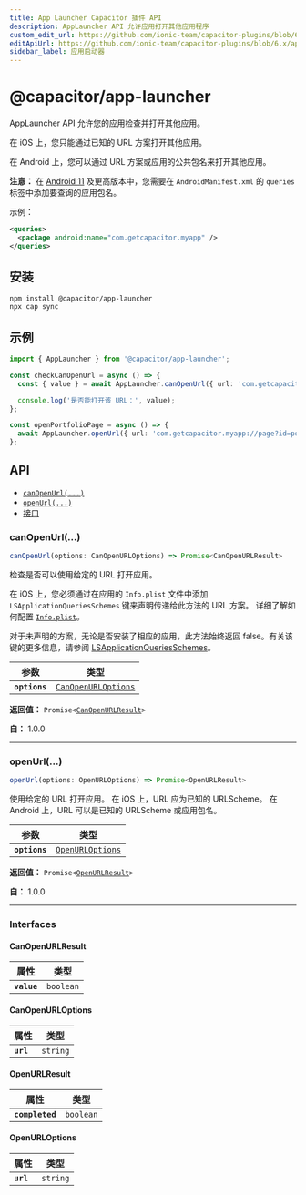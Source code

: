 ```yaml
---
title: App Launcher Capacitor 插件 API
description: AppLauncher API 允许应用打开其他应用程序
custom_edit_url: https://github.com/ionic-team/capacitor-plugins/blob/6.x/app-launcher/README.md
editApiUrl: https://github.com/ionic-team/capacitor-plugins/blob/6.x/app-launcher/src/definitions.ts
sidebar_label: 应用启动器
---
```


# @capacitor/app-launcher

AppLauncher API 允许您的应用检查并打开其他应用。

在 iOS 上，您只能通过已知的 URL 方案打开其他应用。

在 Android 上，您可以通过 URL 方案或应用的公共包名来打开其他应用。

**注意：** 在 [Android 11](https://developer.android.com/about/versions/11/privacy/package-visibility) 及更高版本中，您需要在 `AndroidManifest.xml` 的 `queries` 标签中添加要查询的应用包名。

示例：

```xml
<queries>
  <package android:name="com.getcapacitor.myapp" />
</queries>
```

## 安装

```bash
npm install @capacitor/app-launcher
npx cap sync
```

## 示例

```typescript
import { AppLauncher } from '@capacitor/app-launcher';

const checkCanOpenUrl = async () => {
  const { value } = await AppLauncher.canOpenUrl({ url: 'com.getcapacitor.myapp' });

  console.log('是否能打开该 URL：', value);
};

const openPortfolioPage = async () => {
  await AppLauncher.openUrl({ url: 'com.getcapacitor.myapp://page?id=portfolio' });
};
```

## API

<docgen-index>

- [`canOpenUrl(...)`](#canopenurl)
- [`openUrl(...)`](#openurl)
- [接口](#interfaces)

</docgen-index>

<docgen-api>
<!--Update the source file JSDoc comments and rerun docgen to update the docs below-->

### canOpenUrl(...)

```typescript
canOpenUrl(options: CanOpenURLOptions) => Promise<CanOpenURLResult>
```

检查是否可以使用给定的 URL 打开应用。

在 iOS 上，您必须通过在应用的 `Info.plist` 文件中添加 `LSApplicationQueriesSchemes` 键来声明传递给此方法的 URL 方案。
详细了解如何配置 [`Info.plist`](https://capacitorjs.com/docs/ios/configuration#configuring-infoplist)。

对于未声明的方案，无论是否安装了相应的应用，此方法始终返回 false。有关该键的更多信息，请参阅 [LSApplicationQueriesSchemes](https://developer.apple.com/library/archive/documentation/General/Reference/InfoPlistKeyReference/Articles/LaunchServicesKeys.html#//apple_ref/doc/plist/info/LSApplicationQueriesSchemes)。

| 参数          | 类型                                                            |
| ------------- | --------------------------------------------------------------- |
| **`options`** | <code><a href="#canopenurloptions">CanOpenURLOptions</a></code> |

**返回值：** <code>Promise&lt;<a href="#canopenurlresult">CanOpenURLResult</a>&gt;</code>

**自：** 1.0.0

---

### openUrl(...)

```typescript
openUrl(options: OpenURLOptions) => Promise<OpenURLResult>
```

使用给定的 URL 打开应用。
在 iOS 上，URL 应为已知的 URLScheme。
在 Android 上，URL 可以是已知的 URLScheme 或应用包名。

| 参数          | 类型                                                      |
| ------------- | --------------------------------------------------------- |
| **`options`** | <code><a href="#openurloptions">OpenURLOptions</a></code> |

**返回值：** <code>Promise&lt;<a href="#openurlresult">OpenURLResult</a>&gt;</code>

**自：** 1.0.0

---

### Interfaces

#### CanOpenURLResult

| 属性        | 类型                 |
| ----------- | -------------------- |
| **`value`** | <code>boolean</code> |

#### CanOpenURLOptions

| 属性      | 类型                |
| --------- | ------------------- |
| **`url`** | <code>string</code> |

#### OpenURLResult

| 属性            | 类型                 |
| --------------- | -------------------- |
| **`completed`** | <code>boolean</code> |

#### OpenURLOptions

| 属性      | 类型                |
| --------- | ------------------- |
| **`url`** | <code>string</code> |

</docgen-api>
